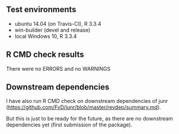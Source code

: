## Test environments
* ubuntu 14.04 (on Travis-CI), R 3.3.4
* win-builder (devel and release)
* local Windows 10, R 3.3.4

## R CMD check results
There were no ERRORS and no WARNINGS

## Downstream dependencies
I have also run R CMD check on downstream dependencies of junr 
(https://github.com/FvD/junr/blob/master/revdep/summary.md). 

But this is just to be ready for the future, as there are no downstream
dependencies yet (first submission of the package).

